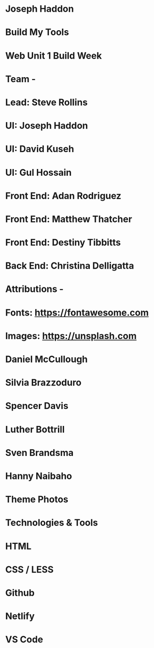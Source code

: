 # Joseph Haddon
# Build My Tools
# Web Unit 1 Build Week

# Team -
#   Lead: Steve Rollins
#   UI: Joseph Haddon
#   UI: David Kuseh
#   UI: Gul Hossain
#   Front End: Adan Rodriguez
#   Front End: Matthew Thatcher
#   Front End: Destiny Tibbitts
#   Back End: Christina Delligatta

# Attributions - 
#   Fonts: https://fontawesome.com
#   Images: https://unsplash.com
#     Daniel McCullough
#     Silvia Brazzoduro
#     Spencer Davis
#     Luther Bottrill
#     Sven Brandsma
#     Hanny Naibaho
#     Theme Photos

# Technologies & Tools
#   HTML
#   CSS / LESS
#   Github
#   Netlify
#   VS Code
